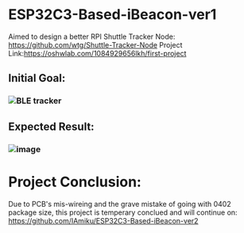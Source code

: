 # ESP32C3-Based-iBeacon-ver1

Aimed to design a better RPI Shuttle Tracker Node: https://github.com/wtg/Shuttle-Tracker-Node
Project Link:https://oshwlab.com/1084929656lkh/first-project


## Initial Goal:
### ![BLE tracker](https://user-images.githubusercontent.com/28797384/224839229-ada7cb0d-5541-475f-a480-f580c05b45b9.png)

## Expected Result:
### ![image](https://user-images.githubusercontent.com/28797384/224841661-ca6d2a38-a9b9-4f75-96f0-f16da042607c.png)


# Project Conclusion:

Due to PCB's mis-wireing and the grave mistake of going with 0402 package size, this project is temperary conclued and will continue on: https://github.com/IAmiku/ESP32C3-Based-iBeacon-ver2
